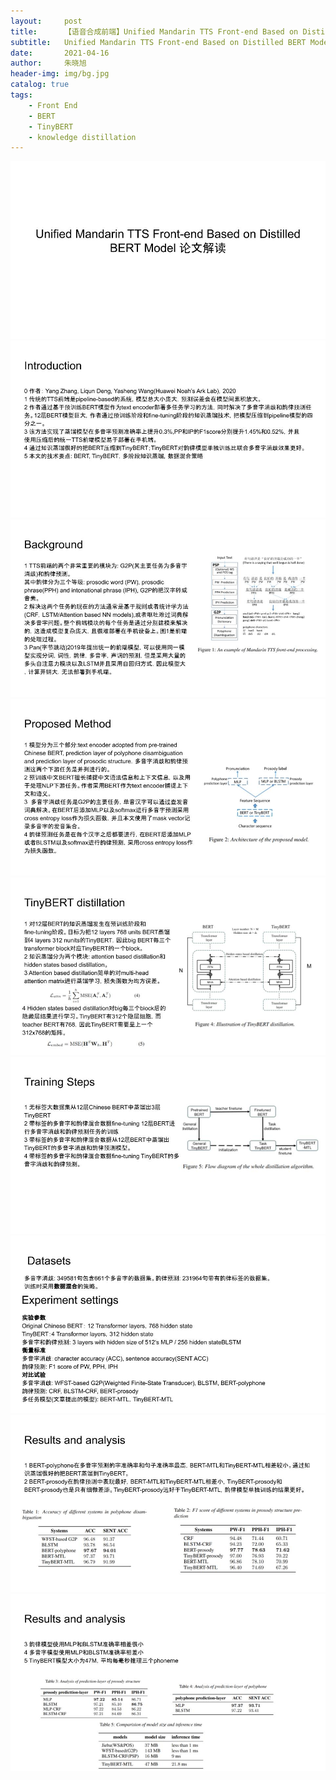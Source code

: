 ```yaml
---
layout:     post
title:      【语音合成前端】Unified Mandarin TTS Front-end Based on Distilled BERT Model 论文解读 
subtitle:   Unified Mandarin TTS Front-end Based on Distilled BERT Model 
date:       2021-04-16
author:     朱晓旭
header-img: img/bg.jpg
catalog: true
tags:
    - Front End
    - BERT 
    - TinyBERT 
    - knowledge distillation 
---
```

![](/img/poly_yang_2020/poly_yang_2020_1.jpg)
![](/img/poly_yang_2020/poly_yang_2020_2.jpg)
![](/img/poly_yang_2020/poly_yang_2020_3.jpg)
![](/img/poly_yang_2020/poly_yang_2020_4.jpg)
![](/img/poly_yang_2020/poly_yang_2020_5.jpg)
![](/img/poly_yang_2020/poly_yang_2020_6.jpg)
![](/img/poly_yang_2020/poly_yang_2020_7.jpg)
![](/img/poly_yang_2020/poly_yang_2020_8.jpg)
![](/img/poly_yang_2020/poly_yang_2020_9.jpg)
